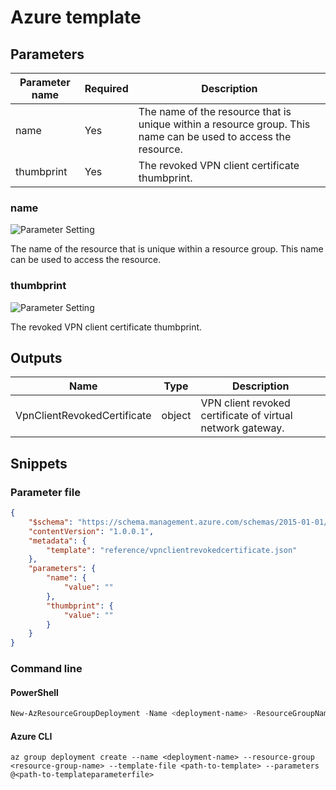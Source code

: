# Azure template

## Parameters

Parameter name | Required | Description
-------------- | -------- | -----------
name           | Yes      | The name of the resource that is unique within a resource group. This name can be used to access the resource.
thumbprint     | Yes      | The revoked VPN client certificate thumbprint.

### name

![Parameter Setting](https://img.shields.io/badge/parameter-required-orange?style=flat-square)

The name of the resource that is unique within a resource group. This name can be used to access the resource.

### thumbprint

![Parameter Setting](https://img.shields.io/badge/parameter-required-orange?style=flat-square)

The revoked VPN client certificate thumbprint.

## Outputs

Name | Type | Description
---- | ---- | -----------
VpnClientRevokedCertificate | object | VPN client revoked certificate of virtual network gateway.

## Snippets

### Parameter file

```json
{
    "$schema": "https://schema.management.azure.com/schemas/2015-01-01/deploymentParameters.json#",
    "contentVersion": "1.0.0.1",
    "metadata": {
        "template": "reference/vpnclientrevokedcertificate.json"
    },
    "parameters": {
        "name": {
            "value": ""
        },
        "thumbprint": {
            "value": ""
        }
    }
}
```

### Command line

#### PowerShell

```powershell
New-AzResourceGroupDeployment -Name <deployment-name> -ResourceGroupName <resource-group-name> -TemplateFile <path-to-template> -TemplateParameterFile <path-to-templateparameter>
```

#### Azure CLI

```text
az group deployment create --name <deployment-name> --resource-group <resource-group-name> --template-file <path-to-template> --parameters @<path-to-templateparameterfile>
```
